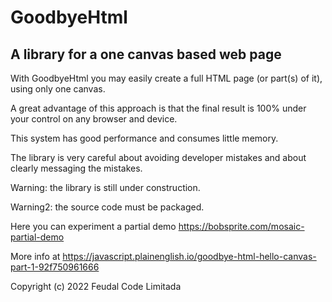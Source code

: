 
# GoodbyeHtml 
A library for a one canvas based web page 
-----------------------------------------


With GoodbyeHtml you may easily create a full HTML page (or part(s) of it), using only one canvas.
 
A great advantage of this approach is that the final result is 100% under your control on any browser and device.

This system has good performance and consumes little memory.

The library is very careful about avoiding developer mistakes and about clearly messaging the mistakes.


Warning: the library is still under construction.

Warning2: the source code must be packaged.

Here you can experiment a partial demo https://bobsprite.com/mosaic-partial-demo


More info at https://javascript.plainenglish.io/goodbye-html-hello-canvas-part-1-92f750961666



Copyright (c) 2022 Feudal Code Limitada

